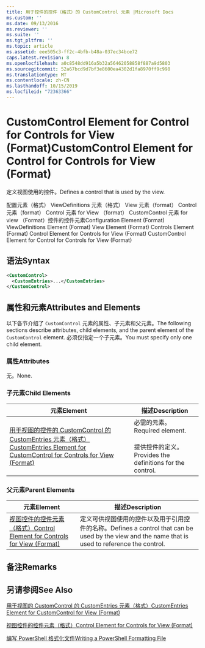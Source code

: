 ```yaml
---
title: 用于控件的控件（格式）的 CustomControl 元素 |Microsoft Docs
ms.custom: ''
ms.date: 09/13/2016
ms.reviewer: ''
ms.suite: ''
ms.tgt_pltfrm: ''
ms.topic: article
ms.assetid: eee505c3-ff2c-4bfb-b48a-037ec34bce72
caps.latest.revision: 8
ms.openlocfilehash: a0c8548dd916a5b32a56462058858f887a9d5803
ms.sourcegitcommit: 52a67bcd9d7bf3e8600ea4302d1fa8970ff9c998
ms.translationtype: MT
ms.contentlocale: zh-CN
ms.lasthandoff: 10/15/2019
ms.locfileid: "72363366"
---
```

# <a name="customcontrol-element-for-control-for-controls-for-view-format"></a><span data-ttu-id="d5ce1-102">CustomControl Element for Control for Controls for View (Format)</span><span class="sxs-lookup"><span data-stu-id="d5ce1-102">CustomControl Element for Control for Controls for View (Format)</span></span>

<span data-ttu-id="d5ce1-103">定义视图使用的控件。</span><span class="sxs-lookup"><span data-stu-id="d5ce1-103">Defines a control that is used by the view.</span></span>

<span data-ttu-id="d5ce1-104">配置元素（格式） ViewDefinitions 元素（格式） View 元素（format） Control 元素（format） Control 元素 for View （format） CustomControl 元素 for view （Format）控件的控件元素</span><span class="sxs-lookup"><span data-stu-id="d5ce1-104">Configuration Element (Format) ViewDefinitions Element (Format) View Element (Format) Controls Element (Format) Control Element for Controls for View (Format) CustomControl Element for Control for Controls for View (Format)</span></span>

## <a name="syntax"></a><span data-ttu-id="d5ce1-105">语法</span><span class="sxs-lookup"><span data-stu-id="d5ce1-105">Syntax</span></span>

```xml
<CustomControl>
  <CustomEntries>...</CustomEntries>
</CustomControl>
```

## <a name="attributes-and-elements"></a><span data-ttu-id="d5ce1-106">属性和元素</span><span class="sxs-lookup"><span data-stu-id="d5ce1-106">Attributes and Elements</span></span>

<span data-ttu-id="d5ce1-107">以下各节介绍了 `CustomControl` 元素的属性、子元素和父元素。</span><span class="sxs-lookup"><span data-stu-id="d5ce1-107">The following sections describe attributes, child elements, and the parent element of the `CustomControl` element.</span></span> <span data-ttu-id="d5ce1-108">必须仅指定一个子元素。</span><span class="sxs-lookup"><span data-stu-id="d5ce1-108">You must specify only one child element.</span></span>

### <a name="attributes"></a><span data-ttu-id="d5ce1-109">属性</span><span class="sxs-lookup"><span data-stu-id="d5ce1-109">Attributes</span></span>

<span data-ttu-id="d5ce1-110">无。</span><span class="sxs-lookup"><span data-stu-id="d5ce1-110">None.</span></span>

### <a name="child-elements"></a><span data-ttu-id="d5ce1-111">子元素</span><span class="sxs-lookup"><span data-stu-id="d5ce1-111">Child Elements</span></span>

|<span data-ttu-id="d5ce1-112">元素</span><span class="sxs-lookup"><span data-stu-id="d5ce1-112">Element</span></span>|<span data-ttu-id="d5ce1-113">描述</span><span class="sxs-lookup"><span data-stu-id="d5ce1-113">Description</span></span>|
|-------------|-----------------|
|[<span data-ttu-id="d5ce1-114">用于视图的控件的 CustomControl 的 CustomEntries 元素（格式）</span><span class="sxs-lookup"><span data-stu-id="d5ce1-114">CustomEntries Element for CustomControl for Controls for View (Format)</span></span>](./customentries-element-for-customcontrol-for-controls-for-view-format.md)|<span data-ttu-id="d5ce1-115">必需的元素。</span><span class="sxs-lookup"><span data-stu-id="d5ce1-115">Required element.</span></span><br /><br /> <span data-ttu-id="d5ce1-116">提供控件的定义。</span><span class="sxs-lookup"><span data-stu-id="d5ce1-116">Provides the definitions for the control.</span></span>|

### <a name="parent-elements"></a><span data-ttu-id="d5ce1-117">父元素</span><span class="sxs-lookup"><span data-stu-id="d5ce1-117">Parent Elements</span></span>

|<span data-ttu-id="d5ce1-118">元素</span><span class="sxs-lookup"><span data-stu-id="d5ce1-118">Element</span></span>|<span data-ttu-id="d5ce1-119">描述</span><span class="sxs-lookup"><span data-stu-id="d5ce1-119">Description</span></span>|
|-------------|-----------------|
|[<span data-ttu-id="d5ce1-120">视图控件的控件元素（格式）</span><span class="sxs-lookup"><span data-stu-id="d5ce1-120">Control Element for Controls for View (Format)</span></span>](./control-element-for-controls-for-view-format.md)|<span data-ttu-id="d5ce1-121">定义可供视图使用的控件以及用于引用控件的名称。</span><span class="sxs-lookup"><span data-stu-id="d5ce1-121">Defines a control that can be used by the view and the name that is used to reference the control.</span></span>|

## <a name="remarks"></a><span data-ttu-id="d5ce1-122">备注</span><span class="sxs-lookup"><span data-stu-id="d5ce1-122">Remarks</span></span>

## <a name="see-also"></a><span data-ttu-id="d5ce1-123">另请参阅</span><span class="sxs-lookup"><span data-stu-id="d5ce1-123">See Also</span></span>

[<span data-ttu-id="d5ce1-124">用于视图的 CustomControl 的 CustomEntries 元素（格式）</span><span class="sxs-lookup"><span data-stu-id="d5ce1-124">CustomEntries Element for CustomControl for View (Format)</span></span>](./customentries-element-for-customcontrol-for-controls-for-configuration-format.md)

[<span data-ttu-id="d5ce1-125">视图控件的控件元素（格式）</span><span class="sxs-lookup"><span data-stu-id="d5ce1-125">Control Element for Controls for View (Format)</span></span>](./control-element-for-controls-for-view-format.md)

[<span data-ttu-id="d5ce1-126">编写 PowerShell 格式化文件</span><span class="sxs-lookup"><span data-stu-id="d5ce1-126">Writing a PowerShell Formatting File</span></span>](./writing-a-powershell-formatting-file.md)
